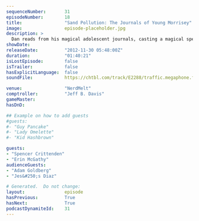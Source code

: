 ```yaml
---
sequenceNumber:       31
episodeNumber:        18
title:                "Sand Pollution: The Journals of Young Morrisey"
image:                episode-placeholder.jpg
description: >
  Dan reads from his magical adolescent journals, casting a magical spell of adolescent depression over the entire audience and the dungeons and dragons session. So he brings up a depressed Harmenian and attempts to cure him. But by then he's pretty dr...
showDate:             
releaseDate:          "2012-11-30 05:48:00Z"
duration:             "01:40:21"
isLostEpisode:        false
isTrailer:            false
hasExplicitLanguage:  false
soundFile:            https://chtbl.com/track/E2288/traffic.megaphone.fm/STA4402179215.mp3?updated=1555703184

venue:                "NerdMelt"
comptroller:          "Jeff B. Davis"
gameMaster:           
hasDnD:               

## Example on how to add guests
#guests:
#- "Guy Pancake"
#- "Lady Omelette"
#- "Kid Hashbrown"

guests:
- "Spencer Crittenden"
- "Erin McGathy"
audienceGuests:
- "Adam Goldberg"
- "Jes&#250;s Diaz"

# Generated.  Do not change:
layout:               episode
hasPrevious:          True
hasNext:              True
podcastDynamiteId:    31
---
```

